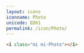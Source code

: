 ```yaml
---
layout: icons
iconname: Photo
unicode: ED61
permalink: /icon/Photo/
---
```


``` html
<i class="mi mi-Photo"></i>
```
